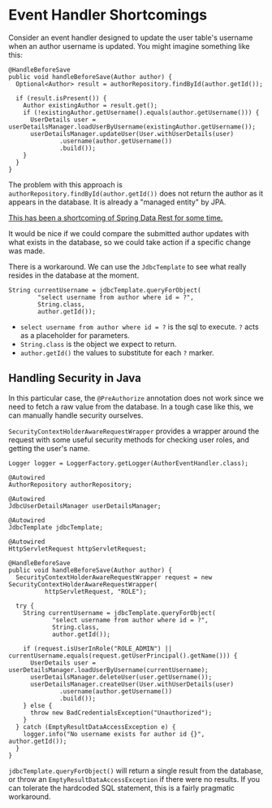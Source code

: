 # Event Handler Shortcomings

Consider an event handler designed to update the user table's username when an
author username is updated. You might imagine something like this:

```
@HandleBeforeSave
public void handleBeforeSave(Author author) {
  Optional<Author> result = authorRepository.findById(author.getId());

  if (result.isPresent()) {
    Author existingAuthor = result.get();
    if (!existingAuthor.getUsername().equals(author.getUsername())) {
      UserDetails user = userDetailsManager.loadUserByUsername(existingAuthor.getUsername());
      userDetailsManager.updateUser(User.withUserDetails(user)
              .username(author.getUsername())
              .build());
    }
  }
}
```

The problem with this approach is `authorRepository.findById(author.getId())`
does not return the author as it appears in the database. It is already a
"managed entity" by JPA.

[This has been a shortcoming of Spring Data Rest for some time.][DATAREST-373]

It would be nice if we could compare the submitted author updates with what
exists in the database, so we could take action if a specific change was made.

There is a workaround. We can use the `JdbcTemplate` to see what really resides
in the database at the moment.

```
String currentUsername = jdbcTemplate.queryForObject(
        "select username from author where id = ?",
        String.class,
        author.getId());
```

* `select username from author where id = ?` is the sql to execute. `?` acts as a placeholder for parameters.
* `String.class` is the object we expect to return.
* `author.getId()` the values to substitute for each `?` marker.

## Handling Security in Java

In this particular case, the `@PreAuthorize` annotation does not work since we
need to fetch a raw value from the database. In a tough case like this, we can
manually handle security ourselves.

`SecurityContextHolderAwareRequestWrapper` provides a wrapper around the request
with some useful security methods for checking user roles, and getting the
user's name.

```
Logger logger = LoggerFactory.getLogger(AuthorEventHandler.class);

@Autowired
AuthorRepository authorRepository;

@Autowired
JdbcUserDetailsManager userDetailsManager;

@Autowired
JdbcTemplate jdbcTemplate;

@Autowired
HttpServletRequest httpServletRequest;

@HandleBeforeSave
public void handleBeforeSave(Author author) {
  SecurityContextHolderAwareRequestWrapper request = new SecurityContextHolderAwareRequestWrapper(
          httpServletRequest, "ROLE");

  try {
    String currentUsername = jdbcTemplate.queryForObject(
            "select username from author where id = ?",
            String.class,
            author.getId());

    if (request.isUserInRole("ROLE_ADMIN") || currentUsername.equals(request.getUserPrincipal().getName())) {
      UserDetails user = userDetailsManager.loadUserByUsername(currentUsername);
      userDetailsManager.deleteUser(user.getUsername());
      userDetailsManager.createUser(User.withUserDetails(user)
              .username(author.getUsername())
              .build());
    } else {
      throw new BadCredentialsException("Unauthorized");
    }
  } catch (EmptyResultDataAccessException e) {
    logger.info("No username exists for author id {}", author.getId());
  }
}
```

`jdbcTemplate.queryForObject()` will return a single result from the database,
or throw an `EmptyResultDataAccessException` if there were no results. If you
can tolerate the hardcoded SQL statement, this is a fairly pragmatic workaround.

[DATAREST-373]: https://jira.spring.io/browse/DATAREST-373
